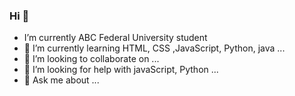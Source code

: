 ### Hi 👋



- I’m currently ABC Federal University student 
- 🌱 I’m currently learning HTML, CSS ,JavaScript, Python, java ...
- 👯 I’m looking to collaborate on ...
- 🤔 I’m looking for help with javaScript, Python ...
- 💬 Ask me about ...
